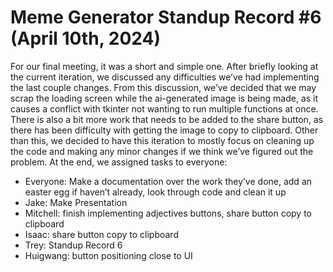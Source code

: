 # Meme Generator Standup Record #6 (April 10th, 2024)
For our final meeting, it was a short and simple one. After briefly looking at the current iteration, we discussed any
difficulties we’ve had implementing the last couple changes. From this discussion, we’ve decided that we may scrap the
loading screen while the ai-generated image is being made, as it causes a conflict with tkinter not wanting to run multiple
functions at once. There is also a bit more work that needs to be added to the share button, as there has been difficulty
with getting the image to copy to clipboard. Other than this, we decided to have this iteration to mostly focus on cleaning
up the code and making any minor changes if we think we’ve figured out the problem. At the end, we assigned tasks to everyone:
- Everyone: Make a documentation over the work they’ve done, add an easter egg if haven’t already, look through code and clean it up
- Jake: Make Presentation
- Mitchell: finish implementing adjectives buttons, share button copy to clipboard
- Isaac: share button copy to clipboard
- Trey: Standup Record 6
- Huigwang: button positioning close to UI
